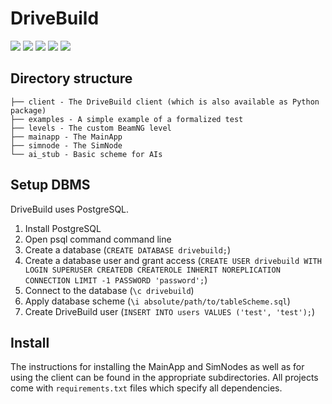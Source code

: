 # DriveBuild
[![](https://tokei.rs/b1/github/TrackerSB/DriveBuild?category=code)](https://github.com/TrackerSB/DriveBuild)
[![](https://tokei.rs/b1/github/TrackerSB/DriveBuild?category=blanks)](https://github.com/TrackerSB/DriveBuild)
[![](https://tokei.rs/b1/github/TrackerSB/DriveBuild?category=files)](https://github.com/TrackerSB/DriveBuild)
[![](https://tokei.rs/b1/github/TrackerSB/DriveBuild?category=lines)](https://github.com/TrackerSB/DriveBuild)
[![](https://tokei.rs/b1/github/TrackerSB/DriveBuild?category=comments)](https://github.com/TrackerSB/DriveBuild)

## Directory structure
    ├── client - The DriveBuild client (which is also available as Python package)
    ├── examples - A simple example of a formalized test
    ├── levels - The custom BeamNG level
    ├── mainapp - The MainApp
    ├── simnode - The SimNode
    └── ai_stub - Basic scheme for AIs

## Setup DBMS
DriveBuild uses PostgreSQL.
1. Install PostgreSQL
1. Open psql command command line
1. Create a database (`CREATE DATABASE drivebuild;`)
1. Create a database user and grant access (`CREATE USER drivebuild WITH LOGIN SUPERUSER CREATEDB CREATEROLE INHERIT NOREPLICATION CONNECTION LIMIT -1 PASSWORD 'password';`)
1. Connect to the database (`\c drivebuild`)
1. Apply database scheme (`\i absolute/path/to/tableScheme.sql`)
1. Create DriveBuild user (`INSERT INTO users VALUES ('test', 'test');`)

## Install
The instructions for installing the MainApp and SimNodes as well as for using the client can be found in the appropriate subdirectories.
All projects come with `requirements.txt` files which specify all dependencies.

